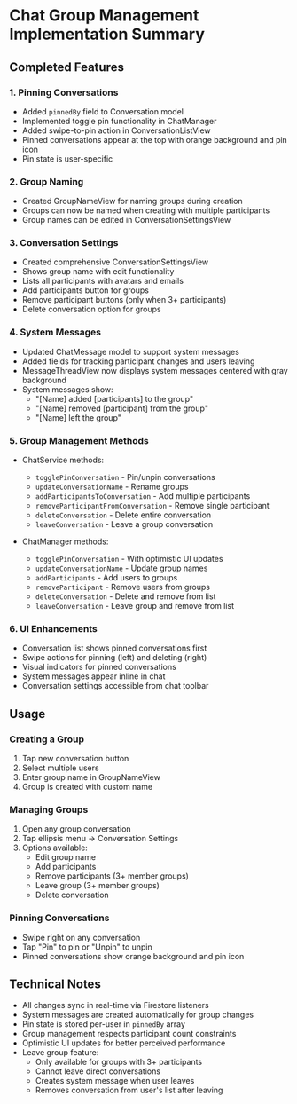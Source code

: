 # Chat Group Management Implementation Summary

## Completed Features

### 1. Pinning Conversations
- Added `pinnedBy` field to Conversation model
- Implemented toggle pin functionality in ChatManager
- Added swipe-to-pin action in ConversationListView
- Pinned conversations appear at the top with orange background and pin icon
- Pin state is user-specific

### 2. Group Naming
- Created GroupNameView for naming groups during creation
- Groups can now be named when creating with multiple participants
- Group names can be edited in ConversationSettingsView

### 3. Conversation Settings
- Created comprehensive ConversationSettingsView
- Shows group name with edit functionality
- Lists all participants with avatars and emails
- Add participants button for groups
- Remove participant buttons (only when 3+ participants)
- Delete conversation option for groups

### 4. System Messages
- Updated ChatMessage model to support system messages
- Added fields for tracking participant changes and users leaving
- MessageThreadView now displays system messages centered with gray background
- System messages show:
  - "[Name] added [participants] to the group"
  - "[Name] removed [participant] from the group"
  - "[Name] left the group"

### 5. Group Management Methods
- ChatService methods:
  - `togglePinConversation` - Pin/unpin conversations
  - `updateConversationName` - Rename groups
  - `addParticipantsToConversation` - Add multiple participants
  - `removeParticipantFromConversation` - Remove single participant
  - `deleteConversation` - Delete entire conversation
  - `leaveConversation` - Leave a group conversation

- ChatManager methods:
  - `togglePinConversation` - With optimistic UI updates
  - `updateConversationName` - Update group names
  - `addParticipants` - Add users to groups
  - `removeParticipant` - Remove users from groups
  - `deleteConversation` - Delete and remove from list
  - `leaveConversation` - Leave group and remove from list

### 6. UI Enhancements
- Conversation list shows pinned conversations first
- Swipe actions for pinning (left) and deleting (right)
- Visual indicators for pinned conversations
- System messages appear inline in chat
- Conversation settings accessible from chat toolbar

## Usage

### Creating a Group
1. Tap new conversation button
2. Select multiple users
3. Enter group name in GroupNameView
4. Group is created with custom name

### Managing Groups
1. Open any group conversation
2. Tap ellipsis menu → Conversation Settings
3. Options available:
   - Edit group name
   - Add participants
   - Remove participants (3+ member groups)
   - Leave group (3+ member groups)
   - Delete conversation

### Pinning Conversations
- Swipe right on any conversation
- Tap "Pin" to pin or "Unpin" to unpin
- Pinned conversations show orange background and pin icon

## Technical Notes
- All changes sync in real-time via Firestore listeners
- System messages are created automatically for group changes
- Pin state is stored per-user in `pinnedBy` array
- Group management respects participant count constraints
- Optimistic UI updates for better perceived performance
- Leave group feature:
  - Only available for groups with 3+ participants
  - Cannot leave direct conversations
  - Creates system message when user leaves
  - Removes conversation from user's list after leaving